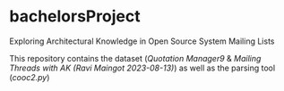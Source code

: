 # bachelorsProject
Exploring Architectural Knowledge in Open Source System Mailing Lists

This repository contains the dataset (*Quotation Manager9* & *Mailing Threads with AK (Ravi Maingot 2023-08-13)*)
as well as the parsing tool (*cooc2.py*)
